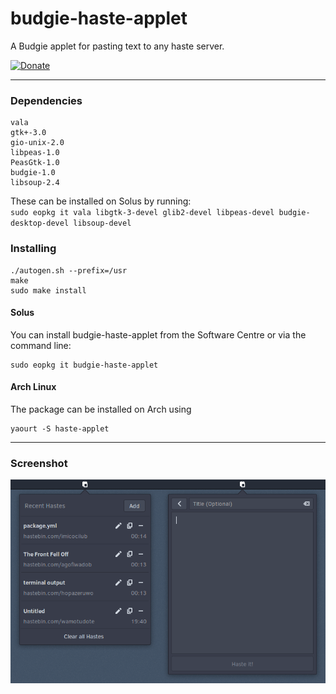 # budgie-haste-applet
A Budgie applet for pasting text to any haste server.

[![Donate](https://img.shields.io/badge/Donate-PayPal-blue.svg)](https://paypal.me/StefanRic)

---

### Dependencies
```
vala
gtk+-3.0
gio-unix-2.0
libpeas-1.0
PeasGtk-1.0
budgie-1.0
libsoup-2.4
```

These can be installed on Solus by running:  
`sudo eopkg it vala libgtk-3-devel glib2-devel libpeas-devel budgie-desktop-devel libsoup-devel`

### Installing
```
./autogen.sh --prefix=/usr
make
sudo make install
```
#### Solus
You can install budgie-haste-applet from the Software Centre or via the command line:
```
sudo eopkg it budgie-haste-applet
```

#### Arch Linux
The package can be installed on Arch using
```
yaourt -S haste-applet
```

---

### Screenshot
![Screenshot](screenshot.png)
